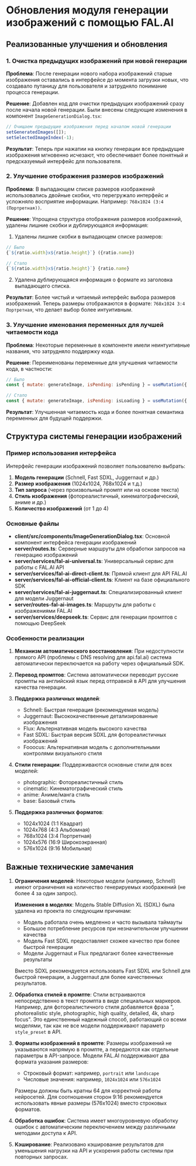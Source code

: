 # Обновления модуля генерации изображений с помощью FAL.AI

## Реализованные улучшения и обновления

### 1. Очистка предыдущих изображений при новой генерации

**Проблема**: После генерации нового набора изображений старые изображения оставались в интерфейсе до момента загрузки новых, что создавало путаницу для пользователя и затрудняло понимание процесса генерации.

**Решение**: Добавлен код для очистки предыдущих изображений сразу после начала новой генерации. Были внесены следующие изменения в компонент `ImageGenerationDialog.tsx`:

```javascript
// Очищаем предыдущие изображения перед началом новой генерации
setGeneratedImages([]);
setSelectedImageIndex(-1);
```

**Результат**: Теперь при нажатии на кнопку генерации все предыдущие изображения мгновенно исчезают, что обеспечивает более понятный и предсказуемый интерфейс для пользователя.

### 2. Улучшение отображения размеров изображений

**Проблема**: В выпадающем списке размеров изображений использовались двойные скобки, что перегружало интерфейс и усложняло восприятие информации. Например: `768x1024 (3:4 (Портретная))`.

**Решение**: Упрощена структура отображения размеров изображений, удалены лишние скобки и дублирующаяся информация:

1. Удалены лишние скобки в выпадающем списке размеров:

```javascript
// Было
{`${ratio.width}x${ratio.height}`} ({ratio.name})

// Стало
{`${ratio.width}x${ratio.height}`} {ratio.name}
```

2. Удалена дублирующаяся информация о формате из заголовка выпадающего списка.

**Результат**: Более чистый и читаемый интерфейс выбора размеров изображений. Теперь размеры отображаются в формате: `768x1024 3:4 Портретная`, что делает выбор более интуитивным.

### 3. Улучшение именования переменных для лучшей читаемости кода

**Проблема**: Некоторые переменные в компоненте имели неинтуитивные названия, что затрудняло поддержку кода.

**Решение**: Переименованы переменные для улучшения читаемости кода, в частности:

```javascript
// Было
const { mutate: generateImage, isPending: isPending } = useMutation({ ... });

// Стало
const { mutate: generateImage, isPending: isLoading } = useMutation({ ... });
```

**Результат**: Улучшенная читаемость кода и более понятная семантика переменных для будущей поддержки.

## Структура системы генерации изображений

### Пример использования интерфейса

Интерфейс генерации изображений позволяет пользователю выбрать:

1. **Модель генерации** (Schnell, Fast SDXL, Juggernaut и др.)  
2. **Размер изображения** (1024x1024, 768x1024 и т.д.)  
3. **Тип запроса** (через произвольный промпт или на основе текста)  
4. **Стиль изображения** (фотореалистичный, кинематографический, аниме и др.)  
5. **Количество изображений** (от 1 до 4)

### Основные файлы

- **client/src/components/ImageGenerationDialog.tsx**: Основной компонент интерфейса генерации изображений
- **server/routes.ts**: Серверные маршруты для обработки запросов на генерацию изображений
- **server/services/fal-ai-universal.ts**: Универсальный сервис для работы с FAL.AI API
- **server/services/fal-ai-direct-client.ts**: Прямой клиент для API FAL.AI
- **server/services/fal-ai-official-client.ts**: Клиент на базе официального SDK
- **server/services/fal-ai-juggernaut.ts**: Специализированный клиент для модели Juggernaut
- **server/routes-fal-ai-images.ts**: Маршруты для работы с изображениями FAL.AI
- **server/services/deepseek.ts**: Сервис для генерации промптов с помощью DeepSeek

### Особенности реализации

1. **Механизм автоматического восстановления**: При недоступности прямого API (проблемы с DNS resolving для api.fal.ai) система автоматически переключается на работу через официальный SDK.

2. **Перевод промптов**: Система автоматически переводит русские промпты на английский язык перед отправкой в API для улучшения качества генерации.

3. **Поддержка различных моделей**:
   - Schnell: Быстрая генерация (рекомендуемая модель)
   - Juggernaut: Высококачественные детализированные изображения
   - Flux: Альтернативная модель высокого качества
   - Fast SDXL: Быстрая версия SDXL для фотореалистичных изображений
   - Fooocus: Альтернативная модель с дополнительными контролями визуального стиля

4. **Стили генерации**: Поддерживаются основные стили для всех моделей:
   - photographic: Фотореалистичный стиль
   - cinematic: Кинематографический стиль
   - anime: Аниме/манга стиль
   - base: Базовый стиль

5. **Поддержка различных форматов**:
   - 1024x1024 (1:1 Квадрат)
   - 1024x768 (4:3 Альбомная)
   - 768x1024 (3:4 Портретная)
   - 1024x576 (16:9 Широкоэкранная)
   - 576x1024 (9:16 Мобильная)

## Важные технические замечания

1. **Ограничения моделей**: Некоторые модели (например, Schnell) имеют ограничения на количество генерируемых изображений (не более 4 за один запрос).

   **Изменения в моделях**: Модель Stable Diffusion XL (SDXL) была удалена из проекта по следующим причинам:
   - Модель работала очень медленно и часто вызывала таймауты
   - Большое потребление ресурсов при незначительном улучшении качества
   - Модель Fast SDXL предоставляет схожее качество при более быстрой генерации
   - Модели Juggernaut и Flux предлагают более качественные результаты
   
   Вместо SDXL рекомендуется использовать Fast SDXL или Schnell для быстрой генерации, а Juggernaut для более качественных результатов.

2. **Обработка стилей в промпте**: Стили встраиваются непосредственно в текст промпта в виде специальных маркеров. Например, для фотореалистичного стиля добавляется фраза ", photorealistic style, photographic, high quality, detailed, 4k, sharp focus". Это единственный надежный способ, работающий со всеми моделями, так как не все модели поддерживают параметр `style_preset` в API.

3. **Форматы изображений в промпте**: Размеры изображений не указываются напрямую в промпте, а передаются как отдельные параметры в API-запросе. Модели FAL.AI поддерживают два формата указания размеров:

   - Строковый формат: например, `portrait` или `landscape`
   - Числовые значения: например, `1024x1024` или `576x1024`
   
   Размеры должны быть кратны 64 для корректной работы нейросетей. Для соотношения сторон 9:16 рекомендуется использовать явные размеры (576x1024) вместо строковых форматов.

4. **Обработка ошибок**: Система имеет многоуровневую обработку ошибок с автоматическим переключением между различными методами доступа к API.

5. **Кэширование**: Реализовано кэширование результатов для уменьшения нагрузки на API и ускорения работы системы при повторных запросах.